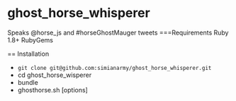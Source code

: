 ghost_horse_whisperer
=====================

Speaks @horse_js and #horseGhostMauger tweets
===Requirements
Ruby 1.8+
RubyGems

== Installation
* `git clone git@github.com:simianarmy/ghost_horse_whisperer.git`
* cd ghost_horse_wisperer
* bundle
* ghosthorse.sh [options]


